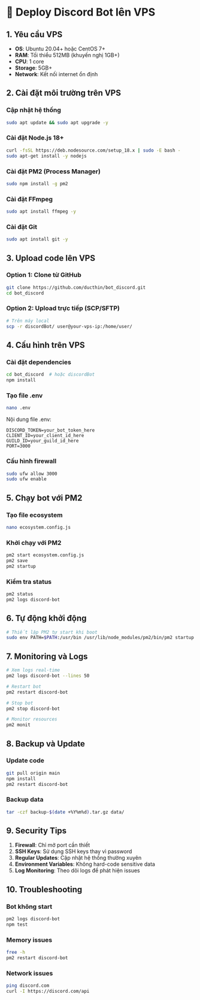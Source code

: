 # 🚀 Deploy Discord Bot lên VPS

## 1. Yêu cầu VPS
- **OS**: Ubuntu 20.04+ hoặc CentOS 7+
- **RAM**: Tối thiểu 512MB (khuyến nghị 1GB+)
- **CPU**: 1 core
- **Storage**: 5GB+
- **Network**: Kết nối internet ổn định

## 2. Cài đặt môi trường trên VPS

### Cập nhật hệ thống
```bash
sudo apt update && sudo apt upgrade -y
```

### Cài đặt Node.js 18+
```bash
curl -fsSL https://deb.nodesource.com/setup_18.x | sudo -E bash -
sudo apt-get install -y nodejs
```

### Cài đặt PM2 (Process Manager)
```bash
sudo npm install -g pm2
```

### Cài đặt FFmpeg
```bash
sudo apt install ffmpeg -y
```

### Cài đặt Git
```bash
sudo apt install git -y
```

## 3. Upload code lên VPS

### Option 1: Clone từ GitHub
```bash
git clone https://github.com/ducthin/bot_discord.git
cd bot_discord
```

### Option 2: Upload trực tiếp (SCP/SFTP)
```bash
# Trên máy local
scp -r discordBot/ user@your-vps-ip:/home/user/
```

## 4. Cấu hình trên VPS

### Cài đặt dependencies
```bash
cd bot_discord  # hoặc discordBot
npm install
```

### Tạo file .env
```bash
nano .env
```

Nội dung file .env:
```env
DISCORD_TOKEN=your_bot_token_here
CLIENT_ID=your_client_id_here
GUILD_ID=your_guild_id_here
PORT=3000
```

### Cấu hình firewall
```bash
sudo ufw allow 3000
sudo ufw enable
```

## 5. Chạy bot với PM2

### Tạo file ecosystem
```bash
nano ecosystem.config.js
```

### Khởi chạy với PM2
```bash
pm2 start ecosystem.config.js
pm2 save
pm2 startup
```

### Kiểm tra status
```bash
pm2 status
pm2 logs discord-bot
```

## 6. Tự động khởi động

```bash
# Thiết lập PM2 tự start khi boot
sudo env PATH=$PATH:/usr/bin /usr/lib/node_modules/pm2/bin/pm2 startup systemd -u $USER --hp $HOME
```

## 7. Monitoring và Logs

```bash
# Xem logs real-time
pm2 logs discord-bot --lines 50

# Restart bot
pm2 restart discord-bot

# Stop bot
pm2 stop discord-bot

# Monitor resources
pm2 monit
```

## 8. Backup và Update

### Update code
```bash
git pull origin main
npm install
pm2 restart discord-bot
```

### Backup data
```bash
tar -czf backup-$(date +%Y%m%d).tar.gz data/
```

## 9. Security Tips

1. **Firewall**: Chỉ mở port cần thiết
2. **SSH Keys**: Sử dụng SSH keys thay vì password
3. **Regular Updates**: Cập nhật hệ thống thường xuyên
4. **Environment Variables**: Không hard-code sensitive data
5. **Log Monitoring**: Theo dõi logs để phát hiện issues

## 10. Troubleshooting

### Bot không start
```bash
pm2 logs discord-bot
npm test
```

### Memory issues
```bash
free -h
pm2 restart discord-bot
```

### Network issues
```bash
ping discord.com
curl -I https://discord.com/api
```
